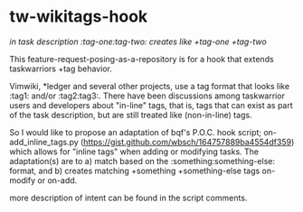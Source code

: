 # tw-wikitags-hook
_in task description :tag-one:tag-two: creates like +tag-one +tag-two_

This feature-request-posing-as-a-repository is for a hook that extends taskwarriors +tag behavior.

Vimwiki, *ledger and several other projects, use a tag format that looks like :tag1: and/or :tag2:tag3:. There have been discussions among taskwarrior users and developers about "in-line" tags, that is, tags that can exist as part of the task description, but are still treated like (non-in-line) tags.

So I would like to propose an adaptation of bqf's P.O.C. hook script; on-add_inline_tags.py (https://gist.github.com/wbsch/164757889ba4554df359) which allows for "inline tags" when adding or modifying tasks. The adaptation(s) are to a) match based on the :something:something-else: format, and b) creates matching +something +something-else tags on-modify or on-add. 

more description of intent can be found in the script comments.

